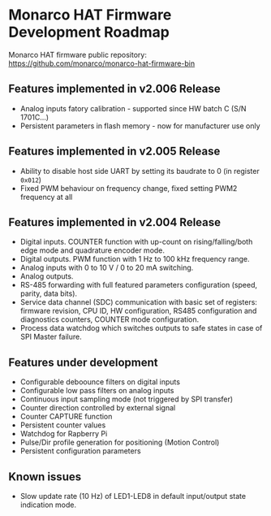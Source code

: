 # Monarco HAT Firmware Development Roadmap

Monarco HAT firmware public repository: <https://github.com/monarco/monarco-hat-firmware-bin>


## Features implemented in v2.006 Release

* Analog inputs fatory calibration - supported since HW batch C (S/N 1701C...)
* Persistent parameters in flash memory - now for manufacturer use only


## Features implemented in v2.005 Release

* Ability to disable host side UART by setting its baudrate to 0 (in register `0x012`)
* Fixed PWM behaviour on frequency change, fixed setting PWM2 frequency at all


## Features implemented in v2.004 Release

* Digital inputs. COUNTER function with up-count on rising/falling/both edge mode and quadrature encoder mode.
* Digital outputs. PWM function with 1 Hz to 100 kHz frequency range.
* Analog inputs with 0 to 10 V / 0 to 20 mA switching.
* Analog outputs.
* RS-485 forwarding with full featured parameters configuration (speed, parity, data bits).
* Service data channel (SDC) communication with basic set of registers: firmware revision, CPU ID, HW configuration, RS485 configuration and diagnostics counters, COUNTER mode configuration.
* Process data watchdog which switches outputs to safe states in case of SPI Master failure.


## Features under development

* Configurable deboounce filters on digital inputs
* Configurable low pass filters on analog inputs
* Continuous input sampling mode (not triggered by SPI transfer)
* Counter direction controlled by external signal
* Counter CAPTURE function
* Persistent counter values
* Watchdog for Rapberry Pi
* Pulse/Dir profile generation for positioning (Motion Control)
* Persistent configuration parameters


## Known issues

* Slow update rate (10 Hz) of LED1-LED8 in default input/output state indication mode. 
